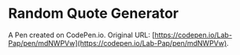 # Random Quote Generator

A Pen created on CodePen.io. Original URL: [https://codepen.io/Lab-Pap/pen/mdNWPVw](https://codepen.io/Lab-Pap/pen/mdNWPVw).

